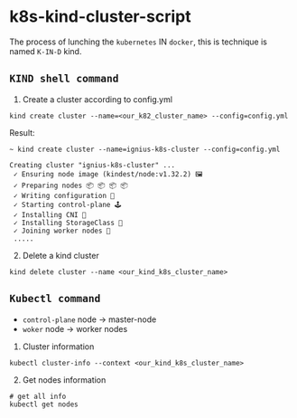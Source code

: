 # k8s-kind-cluster-script

The process of lunching the `kubernetes` IN `docker`, this is technique is named `K-IN-D` kind.

## `KIND shell command`
	
1. Create a cluster according to config.yml
		
```shell
kind create cluster --name=<our_k82_cluster_name> --config=config.yml
```
Result:

```
~ kind create cluster --name=ignius-k8s-cluster --config=config.yml

Creating cluster "ignius-k8s-cluster" ...
 ✓ Ensuring node image (kindest/node:v1.32.2) 🖼 
 ✓ Preparing nodes 📦 📦 📦 📦  
 ✓ Writing configuration 📜 
 ✓ Starting control-plane 🕹️ 
 ✓ Installing CNI 🔌 
 ✓ Installing StorageClass 💾 
 ✓ Joining worker nodes 🚜
 .....

```

2. Delete a kind cluster

```shell
kind delete cluster --name <our_kind_k8s_cluster_name>
```

## `Kubectl command`

- `control-plane` node -> master-node
- `woker` node -> worker nodes

1. Cluster information 

```shell
kubectl cluster-info --context <our_kind_k8s_cluster_name>
```

2. Get nodes information 

```shell]
# get all info
kubectl get nodes
```



